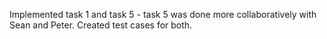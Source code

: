 Implemented task 1 and task 5 - task 5 was done more collaboratively with Sean and Peter. Created test cases for both.
